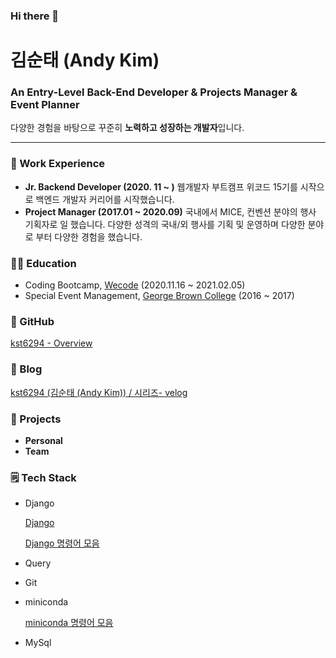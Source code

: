 ### Hi there 👋

<!--
**kst6294/kst6294** is a ✨ _special_ ✨ repository because its `README.md` (this file) appears on your GitHub profile.

Here are some ideas to get you started:

- 🔭 I’m currently working on ...
- 🌱 I’m currently learning ...
- 👯 I’m looking to collaborate on ...
- 🤔 I’m looking for help with ...
- 💬 Ask me about ...
- 📫 How to reach me: ...
- 😄 Pronouns: ...
- ⚡ Fun fact: ...
-->


# 김순태 (Andy Kim)

### An Entry-Level **Back-End Developer & Projects Manager & Event Planner**

다양한 경험을 바탕으로 꾸준히 **노력하고 성장하는 개발자**입니다.

---

### 👣 Work Experience

- **Jr. Backend Developer (2020. 11 ~ )**
웹개발자 부트캠프 위코드 15기를 시작으로 백엔드 개발자 커리어를 시작했습니다.
- **Project Manager (2017.01 ~ 2020.09)**
국내에서 MICE, 컨벤션 분야의 행사 기획자로 일 했습니다. 다양한 성격의 국내/외 행사를 기획 및 운영하며 다양한 분야로 부터 다양한 경험을 했습니다.

### 👨‍🎓 Education

- Coding Bootcamp, [Wecode](https://wecode.co.kr/) (2020.11.16 ~ 2021.02.05)
- Special Event Management, [George Brown College](https://www.georgebrown.ca/hospitality-culinary-arts/hospitality-tourism-management) (2016 ~ 2017)

### 📌 GitHub

[kst6294 - Overview](https://github.com/kst6294)

### 🔖 Blog

[kst6294 (김순태 (Andy Kim)) / 시리즈- velog](https://velog.io/@kst6294/series)

### 💾 Projects

- **Personal**
- **Team**

### 🗒️  Tech Stack

- Django

    [Django](https://www.notion.so/Django-cff0593a951547dcb7f1be7ebb5d7ef4)

    [Django 명령어 모음](https://www.notion.so/Django-5d64cf5f79c04bb38e96158eb7d7e71b)

- Query
- Git
- miniconda

    [miniconda 명령어 모음](https://www.notion.so/miniconda-90b6ce2bcd8f47b0aa49e8c80b24d809)

- MySql
